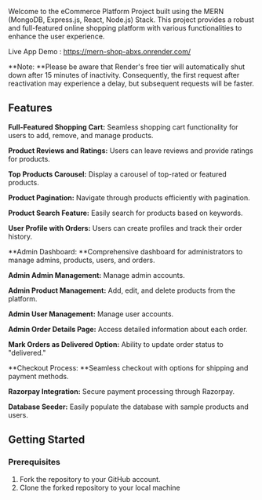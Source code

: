 Welcome to the eCommerce Platform Project built using the MERN (MongoDB, Express.js, React, Node.js) Stack. This project provides a robust and full-featured online shopping platform with various functionalities to enhance the user experience.

Live App Demo : https://mern-shop-abxs.onrender.com/

**Note: **Please be aware that Render's free tier will automatically shut down after 15 minutes of inactivity. Consequently, the first request after reactivation may experience a delay, but subsequent requests will be faster.

Features
-----------------------------------------------------------------------------------------------------------------------------------------------------------------------
**Full-Featured Shopping Cart:** Seamless shopping cart functionality for users to add, remove, and manage products.

**Product Reviews and Ratings:** Users can leave reviews and provide ratings for products.

**Top Products Carousel:** Display a carousel of top-rated or featured products.

**Product Pagination:** Navigate through products efficiently with pagination.

**Product Search Feature:** Easily search for products based on keywords.

**User Profile with Orders:** Users can create profiles and track their order history.

**Admin Dashboard: **Comprehensive dashboard for administrators to manage admins, products, users, and orders.

**Admin Admin Management:** Manage admin accounts.

**Admin Product Management:** Add, edit, and delete products from the platform.

**Admin User Management:** Manage user accounts.

**Admin Order Details Page:** Access detailed information about each order.

**Mark Orders as Delivered Option:** Ability to update order status to "delivered."

**Checkout Process: **Seamless checkout with options for shipping and payment methods.

**Razorpay Integration:** Secure payment processing through Razorpay.

**Database Seeder:** Easily populate the database with sample products and users.

## Getting Started

### Prerequisites
1. Fork the repository to your GitHub account.
2. Clone the forked repository to your local machine

